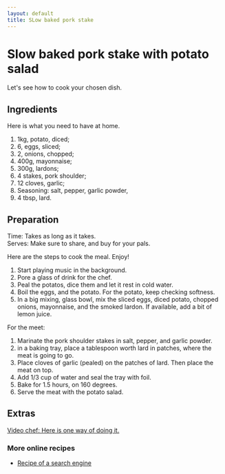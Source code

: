 ```yaml
---
layout: default
title: SLow baked pork stake
---
```


# Slow baked pork stake with potato salad

Let's see how to cook your chosen dish.

## Ingredients

Here is what you need to have at home.

1. 1kg, potato, diced;
2. 6, eggs, sliced;
3. 2, onions, chopped;
4. 400g, mayonnaise;
5. 300g, lardons;
6. 4 stakes, pork shoulder;
7. 12 cloves, garlic;
8. Seasoning: salt, pepper, garlic powder,
9. 4 tbsp, lard.

## Preparation

Time: Takes as long as it takes.  
Serves: Make sure to share, and buy for your pals.

Here are the steps to cook the meal. Enjoy!

1. Start playing music in the background.
2. Pore a glass of drink for the chef.
3. Peal the potatos, dice them and let it rest in cold water.
4. Boil the eggs, and the potato. For the potato, keep checking softness. 
5. In a big mixing, glass bowl, mix the sliced eggs, diced potato, chopped onions, mayonnaise, and the smoked lardon. If available, add a bit of lemon juice.

For the meet:

1. Marinate the pork shoulder stakes in salt, pepper, and garlic powder.
2. in a baking tray, place a tablespoon worth lard in patches, where the meat is going to go.
3. Place cloves of garlic (pealed) on the patches of lard. Then place the meat on top.
4. Add 1/3 cup of water and seal the tray with foil.
5. Bake for 1.5 hours, on 160 degrees.
6. Serve the meat with the potato salad.

## Extras

[Video chef: Here is one way of doing it.](www.youtube.com)

### More online recipes

* [Recipe of a search engine](www.google.com)
